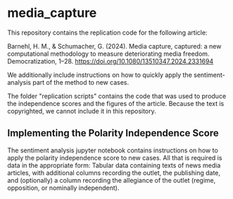 # media_capture
This repository contains the replication code for the following article:

Barnehl, H. M., & Schumacher, G. (2024). Media capture, captured: a new computational methodology to measure deteriorating media freedom. Democratization, 1–28. https://doi.org/10.1080/13510347.2024.2331694

We additionally include instructions on how to quickly apply the sentiment-analysis part of the method to new cases.

The folder "replication scripts" contains the code that was used to produce the independence scores and the figures of the article. Because the text is copyrighted, we cannot include it in this repository.

## Implementing the Polarity Independence Score
The sentiment analysis jupyter notebook contains instructions on how to apply the polarity independence score to new cases. All that is required is data in the appropriate form: Tabular data containing texts of news media articles, with additional columns recording the outlet, the publishing date, and (optionally) a column recording the allegiance of the outlet (regime, opposition, or nominally independent).